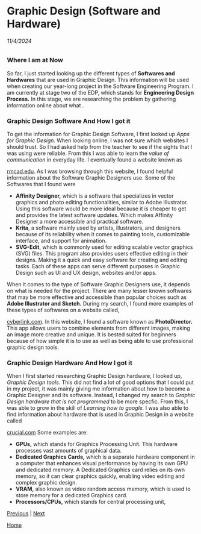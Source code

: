 # Graphic Design (Software and Hardware) 
###### 11/4/2024

### Where I am at Now
<p>  So far, I just started looking up the different types of <strong>Softwares and Hardwares</strong> that are used in Graphic Design. This information will be used when creating our year-long project in the Software Engineering Program. I am currently at stage two of the EDP, which stands for <strong>Engineering Design Process.</strong> In this stage, we are researching the problem by gathering information online about what .</p>

###  Graphic Design Software And How I got it

<p> To get the information for Graphic Design Software, I first looked up <i>Apps for Graphic Design.</i> When looking online, I was not sure which websites I should trust. So I had asked help from the teacher to see if the sights that I was using were reliable. From this I was able to learn the 
<i>value of communication</i> in everyday life. I eventually found a website known as

  [rmcad.edu](https://www.rmcad.edu/blog/premier-graphic-design-software-15-top-tools/#). As I was browsing through this website, I found helpful information about the Software Graphic Designers use. Some of the Softwares that I found were </p>

* <strong>Affinity Designer,</strong> which is a software that specializes in vector graphics and photo editing functionalities, similar to Adobe Illustrator. Using this software would be more ideal because it is cheaper to get and provides the latest software updates. Which makes Affinity Designer a more accessible and practical software.
*  <strong>Krita</strong>, a software mainly used by artists, illustrators, and designers because of its reliability when it comes to  painting tools, customizable interface, and support for animation.
*  <strong>SVG-Edit</strong>, which is commonly used for editing scalable vector graphics (SVG) files. This program also provides users effective editing in their designs. Making it a quick and easy software for creating and editing tasks. Each of these apps can serve different purposes in Graphic Design such as UI and UX design, websites and/or apps.
  <p> When it comes to the type of Software Graphic Designers use, it depends on what is needed for the project. There are many lesser known softwares that may be more effective and accessible than popular choices such as <strong>Adobe Illustrator and Sketch.</strong> During my search, I found more examples of these types of softwares on a website called, 

   [cyberlink.com](https://www.cyberlink.com/blog/photo-editing-best-software/1359/best-graphic-design-software). In this website, I found a software known as <strong> PhotoDirector.</strong> This app allows users to combine elements from different images, making an image more creative and unique. It is bested suited for beginners because of how simple it is to use as well as being able to use professional graphic design tools.</p>
    
  ### Graphic Design Hardware And How I got it 
<p>When I first started researching Graphic Design hardware, I looked up, <i> Graphic Design tools.</i>  This did not find a lot of good options that I could put in my project, it was mainly giving me information about how to become a Graphic Designer and its software. Instead, I changed my search to <i>Graphic Design hardware that is not programmed</i> to be more specfic. From this, I was able to grow in the skill of <i>Learning how to google.</i> I was also able to find information about hardware that is used in Graphic Design in a website called 
  
  [crucial.com](https://www.crucial.com/articles/about-graphic-design/graphic-design-hardware-whats-right-for-you#:~:text=The%20processor%20or%20CPU%20) Some examples are:</p>

* <strong>GPUs,</strong> which stands for Graphics Processing Unit. This hardware processes vast amounts of graphical data.
*  <strong>Dedicated Graphics Cards,</strong> which is a separate hardware component in a computer that enhances visual performance by having its own GPU and dedicated memory. A Dedicated Graphics card relies on its own memory, so it can clear graphics quickly, enabling video editing and complex graphic design.
*  <strong>VRAM,</strong> also known as video random access memory, which is used to store memory for a dedicated Graphics card.
* <strong>Processors/CPUs,</strong> which stands for central processing unit, 




[Previous](entry01.md) | [Next](entry03.md)

[Home](../README.md)
